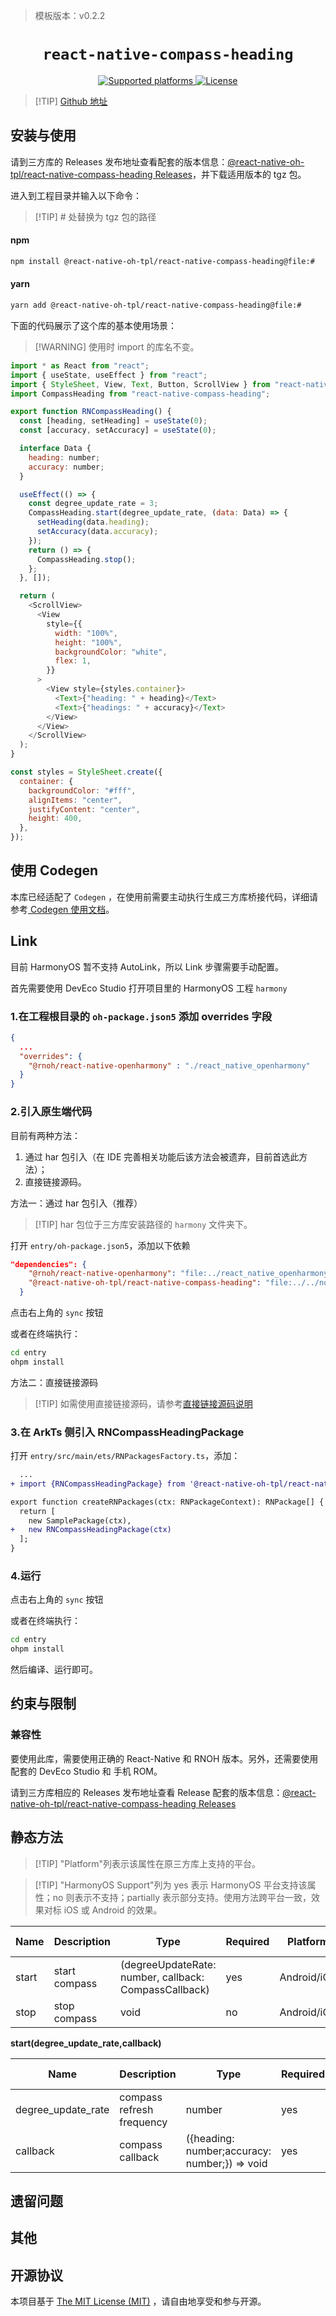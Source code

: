 > 模板版本：v0.2.2

<p align="center">
  <h1 align="center"> <code>react-native-compass-heading</code> </h1>
</p>
<p align="center">
    <a href="https://github.com/firofame/react-native-compass-heading">
        <img src="https://img.shields.io/badge/platforms-android%20|%20ios%20|%20harmony%20-lightgrey.svg" alt="Supported platforms" />
    </a>
    <a href="https://github.com/firofame/react-native-compass-heading/blob/master/LICENSE">
        <img src="https://img.shields.io/badge/license-MIT-green.svg" alt="License" />
    </a>
</p>

> [!TIP] [Github 地址](https://github.com/react-native-oh-library/react-native-compass-heading)

## 安装与使用

请到三方库的 Releases 发布地址查看配套的版本信息：[@react-native-oh-tpl/react-native-compass-heading Releases](https://github.com/react-native-oh-library/react-native-compass-heading/releases)，并下载适用版本的 tgz 包。

进入到工程目录并输入以下命令：

> [!TIP] # 处替换为 tgz 包的路径

<!-- tabs:start -->

#### **npm**

```bash
npm install @react-native-oh-tpl/react-native-compass-heading@file:#
```

#### **yarn**

```bash
yarn add @react-native-oh-tpl/react-native-compass-heading@file:#
```

<!-- tabs:end -->

下面的代码展示了这个库的基本使用场景：

> [!WARNING] 使用时 import 的库名不变。

```js
import * as React from "react";
import { useState, useEffect } from "react";
import { StyleSheet, View, Text, Button, ScrollView } from "react-native";
import CompassHeading from "react-native-compass-heading";

export function RNCompassHeading() {
  const [heading, setHeading] = useState(0);
  const [accuracy, setAccuracy] = useState(0);

  interface Data {
    heading: number;
    accuracy: number;
  }

  useEffect(() => {
    const degree_update_rate = 3;
    CompassHeading.start(degree_update_rate, (data: Data) => {
      setHeading(data.heading);
      setAccuracy(data.accuracy);
    });
    return () => {
      CompassHeading.stop();
    };
  }, []);

  return (
    <ScrollView>
      <View
        style={{
          width: "100%",
          height: "100%",
          backgroundColor: "white",
          flex: 1,
        }}
      >
        <View style={styles.container}>
          <Text>{"heading: " + heading}</Text>
          <Text>{"headings: " + accuracy}</Text>
        </View>
      </View>
    </ScrollView>
  );
}

const styles = StyleSheet.create({
  container: {
    backgroundColor: "#fff",
    alignItems: "center",
    justifyContent: "center",
    height: 400,
  },
});
```

## 使用 Codegen

本库已经适配了 `Codegen` ，在使用前需要主动执行生成三方库桥接代码，详细请参考[ Codegen 使用文档](/zh-cn/codegen.md)。

## Link

目前 HarmonyOS 暂不支持 AutoLink，所以 Link 步骤需要手动配置。

首先需要使用 DevEco Studio 打开项目里的 HarmonyOS 工程 `harmony`

### 1.在工程根目录的 `oh-package.json5` 添加 overrides 字段

```json
{
  ...
  "overrides": {
    "@rnoh/react-native-openharmony" : "./react_native_openharmony"
  }
}
```

### 2.引入原生端代码

目前有两种方法：

1. 通过 har 包引入（在 IDE 完善相关功能后该方法会被遗弃，目前首选此方法）；
2. 直接链接源码。

方法一：通过 har 包引入（推荐）

> [!TIP] har 包位于三方库安装路径的 `harmony` 文件夹下。

打开 `entry/oh-package.json5`，添加以下依赖

```json
"dependencies": {
    "@rnoh/react-native-openharmony": "file:../react_native_openharmony",
    "@react-native-oh-tpl/react-native-compass-heading": "file:../../node_modules/@react-native-oh-tpl/react-native-compass-heading/harmony/compass_heading.har"
  }
```

点击右上角的 `sync` 按钮

或者在终端执行：

```bash
cd entry
ohpm install
```

方法二：直接链接源码

> [!TIP] 如需使用直接链接源码，请参考[直接链接源码说明](/zh-cn/link-source-code.md)

### 3.在 ArkTs 侧引入 RNCompassHeadingPackage

打开 `entry/src/main/ets/RNPackagesFactory.ts`，添加：

```diff
  ...
+ import {RNCompassHeadingPackage} from '@react-native-oh-tpl/react-native-compass-heading/ts';

export function createRNPackages(ctx: RNPackageContext): RNPackage[] {
  return [
    new SamplePackage(ctx),
+   new RNCompassHeadingPackage(ctx)
  ];
}
```

### 4.运行

点击右上角的 `sync` 按钮

或者在终端执行：

```bash
cd entry
ohpm install
```

然后编译、运行即可。

## 约束与限制

### 兼容性

要使用此库，需要使用正确的 React-Native 和 RNOH 版本。另外，还需要使用配套的 DevEco Studio 和 手机 ROM。

请到三方库相应的 Releases 发布地址查看 Release 配套的版本信息：[@react-native-oh-tpl/react-native-compass-heading Releases](https://github.com/react-native-oh-library/react-native-compass-heading/releases)

## 静态方法

> [!TIP] "Platform"列表示该属性在原三方库上支持的平台。

> [!TIP] "HarmonyOS Support"列为 yes 表示 HarmonyOS 平台支持该属性；no 则表示不支持；partially 表示部分支持。使用方法跨平台一致，效果对标 iOS 或 Android 的效果。

| Name  | Description   | Type                                                  | Required | Platform    | HarmonyOS Support |
| ----- | ------------- | ----------------------------------------------------- | -------- | ----------- | ----------------- |
| start | start compass | (degreeUpdateRate: number, callback: CompassCallback) | yes      | Android/iOS | yes               |
| stop  | stop compass  | void                                                  | no       | Android/iOS | yes               |

**start(degree_update_rate,callback)**

| Name               | Description               | Type                                          | Required | Platform    | HarmonyOS Support |
| ------------------ | ------------------------- | --------------------------------------------- | -------- | ----------- | ----------------- |
| degree_update_rate | compass refresh frequency | number                                        | yes      | Android/iOS | yes               |
| callback           | compass callback          | ({heading: number;accuracy: number;}) => void | yes      | Android/iOS | yes               |

## 遗留问题

## 其他

## 开源协议

本项目基于 [The MIT License (MIT)](https://github.com/firofame/react-native-compass-heading/blob/master/LICENSE) ，请自由地享受和参与开源。
